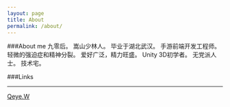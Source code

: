 ```yaml
---
layout: page
title: About
permalink: /about/
---
```


###About me
九零后。
嵩山少林人。
毕业于湖北武汉。
手游前端开发工程师。
轻微的强迫症和精神分裂。
爱好广泛，精力旺盛。
Unity 3D初学者。
无党派人士。
技术宅。

###Links

----------

[Qeye.W](http://leitai.wang)
